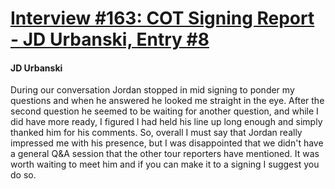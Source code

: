 # [Interview #163: COT Signing Report - JD Urbanski, Entry #8](https://www.theoryland.com/intvmain.php?i=163#8)

#### JD Urbanski

During our conversation Jordan stopped in mid signing to ponder my questions and when he answered he looked me straight in the eye. After the second question he seemed to be waiting for another question, and while I did have more ready, I figured I had held his line up long enough and simply thanked him for his comments. So, overall I must say that Jordan really impressed me with his presence, but I was disappointed that we didn't have a general Q&A session that the other tour reporters have mentioned. It was worth waiting to meet him and if you can make it to a signing I suggest you do so.


